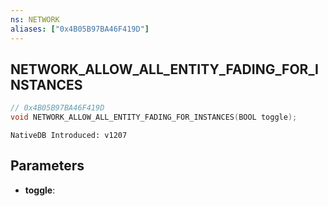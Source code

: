 ```yaml
---
ns: NETWORK
aliases: ["0x4B05B97BA46F419D"]
---
```

## NETWORK_ALLOW_ALL_ENTITY_FADING_FOR_INSTANCES

```c
// 0x4B05B97BA46F419D
void NETWORK_ALLOW_ALL_ENTITY_FADING_FOR_INSTANCES(BOOL toggle);
```

```
NativeDB Introduced: v1207
```

## Parameters
* **toggle**:
